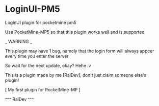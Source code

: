# LoginUI-PM5
LoginUI plugin for pocketmine pm5

Use PocketMine-MP5 so that this plugin works
well and is supported

_ WARNING _

This plugin may have 1 bug, namely that the login form will always appear every time you enter the server

So wait for the next update, okay? Hehe :v

This is a plugin made by me [RalDev], don't
just claim someone else's plugin!

[ My first plugin for PocketMine-MP ]

^^^ RalDev ^^^
